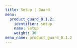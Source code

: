```yaml
---
title: Setup | Guard
menu:
  product_guard_0.1.2:
    identifier: setup
    name: Setup
    weight: 30
menu_name: product_guard_0.1.2
---
```


